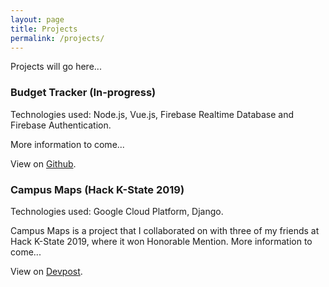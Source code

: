 ```yaml
---
layout: page
title: Projects
permalink: /projects/
---
```


Projects will go here...

### Budget Tracker (In-progress)
Technologies used: Node.js, Vue.js, Firebase Realtime Database and Firebase Authentication.

More information to come...

View on [Github](https://github.com/marissashivers/Budget-Tracker).

### Campus Maps (Hack K-State 2019)
Technologies used: Google Cloud Platform, Django.

Campus Maps is a project that I collaborated on with three of my friends at Hack K-State 2019, where it won Honorable Mention.
More information to come...

View on [Devpost](https://devpost.com/software/campus-maps-21zicq).
